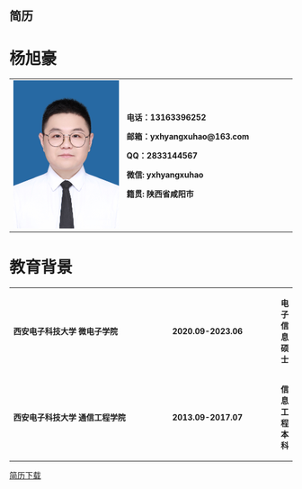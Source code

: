 ## 简历
<h1>杨旭豪</h1>
<table>
  <td width="40%">
    <img src="/证件照.jpg" width="100%">
  </td>
  <td width="60%">
    <p><b>电话：13163396252 </b></p>
    <p><b>邮箱：yxhyangxuhao@163.com </b></p>
    <p><b>QQ：2833144567 </b></p>
    <p><b>微信: yxhyangxuhao </b></p>
    <p><b>籍贯: 陕西省咸阳市 </b></p>
  </td>
</table>
<h1>教育背景</h1>
<table>
  <tr>
    <td width="60%">
      <p><b>西安电子科技大学 微电子学院 </b></p>
    </td>
    <td width="40%">
      <p><b>2020.09-2023.06 </b></p>
    </td>
      <td width="60">
      <p><b>电子信息 硕士 </b></p>
    </td>
   </tr>
   <tr>
    <td width="60%">
      <p><b>西安电子科技大学 通信工程学院 </b></p>
    </td>
    <td width="40%">
      <p><b>2013.09-2017.07 </b></p>
    </td>
      <td width="60">
      <p><b>信息工程 本科 </b></p>
    </td>
   </tr>
</table>

<a href="/简历-杨旭豪-20220726(1).pdf">简历下载</a>
